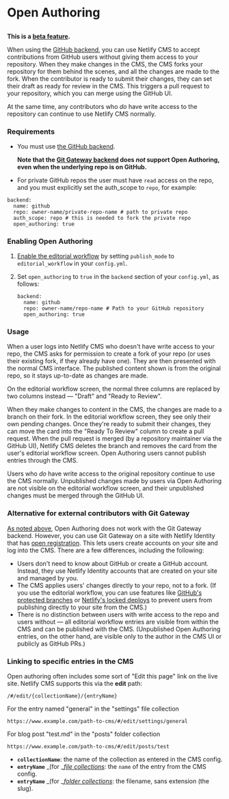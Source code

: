 # Open Authoring



##

**This is a **[**beta feature**](https://www.netlifycms.org/docs/beta-features#open-authoring)**.**

When using the [GitHub backend](https://www.netlifycms.org/docs/github-backend), you can use Netlify CMS to accept contributions from GitHub users without giving them access to your repository. When they make changes in the CMS, the CMS forks your repository for them behind the scenes, and all the changes are made to the fork. When the contributor is ready to submit their changes, they can set their draft as ready for review in the CMS. This triggers a pull request to your repository, which you can merge using the GitHub UI.

At the same time, any contributors who _do_ have write access to the repository can continue to use Netlify CMS normally.

### Requirements <a href="requirements" id="requirements"></a>

*   You must use [the GitHub backend](https://www.netlifycms.org/docs/github-backend).

    **Note that the **[**Git Gateway backend**](https://www.netlifycms.org/docs/git-gateway-backend/#git-gateway-with-netlify-identity)** does **_**not**_** support Open Authoring, even when the underlying repo is on GitHub.**
* For private GitHub repos the user must have `read` access on the repo, and you must explicitly set the auth\_scope to `repo`, for example:

```
backend:
  name: github
  repo: owner-name/private-repo-name # path to private repo
  auth_scope: repo # this is needed to fork the private repo
  open_authoring: true
```

### Enabling Open Authoring <a href="enabling-open-authoring" id="enabling-open-authoring"></a>

1. [Enable the editorial workflow](https://www.netlifycms.org/docs/configuration-options/#publish-mode) by setting `publish_mode` to `editorial_workflow` in your `config.yml`.
2.  Set `open_authoring` to `true` in the `backend` section of your `config.yml`, as follows:

    ```
    backend:
      name: github
      repo: owner-name/repo-name # Path to your GitHub repository
      open_authoring: true
    ```

### Usage <a href="usage" id="usage"></a>

When a user logs into Netlify CMS who doesn't have write access to your repo, the CMS asks for permission to create a fork of your repo (or uses their existing fork, if they already have one). They are then presented with the normal CMS interface. The published content shown is from the original repo, so it stays up-to-date as changes are made.

On the editorial workflow screen, the normal three columns are replaced by two columns instead — "Draft" and "Ready to Review".

When they make changes to content in the CMS, the changes are made to a branch on their fork. In the editorial workflow screen, they see only their own pending changes. Once they're ready to submit their changes, they can move the card into the "Ready To Review" column to create a pull request. When the pull request is merged (by a repository maintainer via the GitHub UI), Netlify CMS deletes the branch and removes the card from the user's editorial workflow screen. Open Authoring users cannot publish entries through the CMS.

Users who _do_ have write access to the original repository continue to use the CMS normally. Unpublished changes made by users via Open Authoring are not visible on the editorial workflow screen, and their unpublished changes must be merged through the GitHub UI.

### Alternative for external contributors with Git Gateway <a href="alternative-for-external-contributors-with-git-gateway" id="alternative-for-external-contributors-with-git-gateway"></a>

[As noted above](https://www.netlifycms.org/docs/open-authoring/#requirements), Open Authoring does not work with the Git Gateway backend. However, you can use Git Gateway on a site with Netlify Identity that has [open registration](https://www.netlify.com/docs/identity/#adding-identity-users). This lets users create accounts on your site and log into the CMS. There are a few differences, including the following:

* Users don't need to know about GitHub or create a GitHub account. Instead, they use Netlify Identity accounts that are created on your site and managed by you.
* The CMS applies users' changes directly to your repo, not to a fork. (If you use the editorial workflow, you can use features like [GitHub's protected branches](https://help.github.com/en/articles/about-protected-branches) or [Netlify's locked deploys](https://www.netlify.com/docs/locked-deploys/) to prevent users from publishing directly to your site from the CMS.)
* There is no distinction between users with write access to the repo and users without — all editorial workflow entries are visible from within the CMS and can be published with the CMS. (Unpublished Open Authoring entries, on the other hand, are visible only to the author in the CMS UI or publicly as GitHub PRs.)

### Linking to specific entries in the CMS <a href="linking-to-specific-entries-in-the-cms" id="linking-to-specific-entries-in-the-cms"></a>

Open authoring often includes some sort of "Edit this page" link on the live site. Netlify CMS supports this via the **edit** path:

```
/#/edit/{collectionName}/{entryName}
```

For the entry named "general" in the "settings" file collection

```
https://www.example.com/path-to-cms/#/edit/settings/general
```

For blog post "test.md" in the "posts" folder collection

```
https://www.example.com/path-to-cms/#/edit/posts/test
```

* **`collectionName`**: the name of the collection as entered in the CMS config.
* **`entryName`** _(for _[_file collections_](https://www.netlifycms.org/docs/collection-types/#file-collections): the `name` of the entry from the CMS config.
* **`entryName`** _(for _[_folder collections_](https://www.netlifycms.org/docs/collection-types/#folder-collections): the filename, sans extension (the slug).
